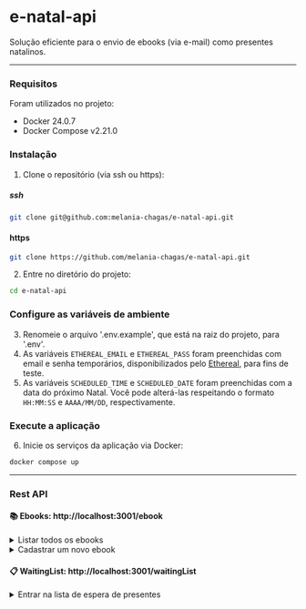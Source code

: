 # e-natal-api
Solução eficiente para o envio de ebooks (via e-mail) como presentes natalinos.
***

### Requisitos

Foram utilizados no projeto:

- Docker 24.0.7
- Docker Compose v2.21.0





### Instalação
1. Clone o repositório (via ssh ou https):
##### ssh
```bash
git clone git@github.com:melania-chagas/e-natal-api.git
```

#### https
```bash
git clone https://github.com/melania-chagas/e-natal-api.git
```
2. Entre no diretório do projeto:

```bash
cd e-natal-api
```

### Configure as variáveis de ambiente
3. Renomeie o arquivo '.env.example', que está na raiz do projeto, para '.env'.
4. As variáveis `ETHEREAL_EMAIL` e `ETHEREAL_PASS` foram preenchidas com  email e senha temporários, disponibilizados pelo [Ethereal](https://ethereal.email/), para fins de teste.
5. As variáveis `SCHEDULED_TIME` e `SCHEDULED_DATE` foram preenchidas com a data do próximo Natal. Você pode alterá-las respeitando o formato ``HH:MM:SS`` e ``AAAA/MM/DD``, respectivamente.





### Execute a aplicação
6. Inicie os serviços da aplicação via Docker:
```bash
docker compose up
```
---
### Rest API

#### 📚 Ebooks: http://localhost:3001/ebook
<details>
  <summary>Listar todos os ebooks</summary>

#### Request
`GET /`


#### Response
```json
[
  {
    "id": 1,
    "title": "Orgulho e Preconceito",
    "author": "Jane Austen",
    "genre": "Romance"
  },
  {
    "id": 2,
    "title": "Persuasão",
    "author": "Jane Austen",
    "genre": "Romance"
  },
  {
    "id": 3,
    "title": "Razão e sensibilidade",
    "author": "Jane Austen",
    "genre": "Romance"
  },
  {
    "id": 4,
    "title": "Emma",
    "author": "Jane Austen",
    "genre": "Romance"
  }
]
```
</details>

<details>
  <summary>Cadastrar um novo ebook</summary>

#### Request
`POST /create`

Preencha a autenticação básica com os dados do Santa Claus presentes no arquivo '.env'.

```json
  {
    "title": "Orgulho e Preconceito",
    "author": "Jane Austen",
    "genre": "Romance"
  }
```
#### Response
```json
  {
    "id": 1,
    "title": "Orgulho e Preconceito",
    "author": "Jane Austen",
    "genre": "Romance"
  }
```
</details>

#### 📋 WaitingList: http://localhost:3001/waitingList
<details>
  <summary>Entrar na lista de espera de presentes</summary>

#### Request
`POST /waitingList`

```json
{
  "name": "Melania Chagas",
  "email": "melania@email.com",
  "titles":["Orgulho e Preconceito", "Emma"]
}
```
#### Response
```json
{
  "name": "Melania Chagas",
  "email": "melania@email.com",
  "titleList": [
    "Orgulho e Preconceito",
    "Emma"
  ]
}
```
---
#### Request
`POST /waitingList`


```json
{
  "name": "Melania Chagas",
  "email": "melania@email.com",
  "titles": "Persuasão"
}
```
#### Response
```json
{
  "name": "Melania Chagas",
  "email": "melania@email.com",
  "titleList": [
    "Orgulho e Preconceito",
    "Emma",
    "Persuasão"
  ]
}
```
</details>

